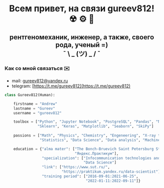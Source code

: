 <h1 align="center">Всем привет, на связи gureev812! ☢ ⚙ 🥼 </a> 

<h2 align="center">рентгеномеханик, инженер, а также, своего рода, ученый =) <br /> ¯ \ _ (ツ) _ / ¯ </h2>

### Как со мной связаться ✉️
- mail: [gureev812@yandex.ru](mailto:gureev812@yandex.ru)
- telegram: [https://t.me/gureev812](https://t.me/gureev812)
 
```python
class Gureev812(Human):

    firstname = "Andrew"
    lastname = "Gureev"
    username = "gureev812"

    toolbox = ["Python", "Jupyter Notebook", "PostgreSQL", "Pandas", "Numpy",
               "Sklearn", "Keras", "Matplotlib", "Seaborn", "SkiPy"]
               
    passions = ["Math", "Physics", "Chemistry", "Engeneering", "X-ray technologies", 
                "Statistics", "Data Science", "Data analysis", "Machine Learning"]

    education = {"alma mater": ["The Bonch-Bruevich Saint Petersburg State University of Telecommunications", 
                                "Яндекс.Практикум"],
                 "specialization": ["Infocommunication technologies and communication systems", 
                                    "Data Science"]
                 "link": ["https://www.sut.ru/", 
                          "https://praktikum.yandex.ru/data-scientist"]
                 "training period": ["2016-09-01:2021-06-25", 
                                     "2022-01-11:2022-09-11"]}
```

